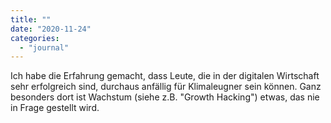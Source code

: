 ```yaml
---
title: ""
date: "2020-11-24"
categories: 
  - "journal"
---
```


Ich habe die Erfahrung gemacht, dass Leute, die in der digitalen Wirtschaft sehr erfolgreich sind, durchaus anfällig für Klimaleugner sein können. Ganz besonders dort ist Wachstum (siehe z.B. "Growth Hacking") etwas, das nie in Frage gestellt wird.
